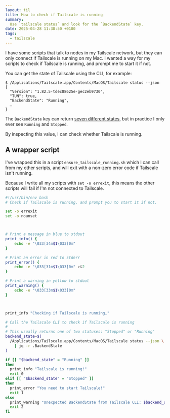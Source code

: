 ```yaml
---
layout: til
title: How to check if Tailscale is running
summary:
  Use `tailscale status` and look for the `BackendState` key.
date: 2025-04-28 11:38:50 +0100
tags:
  - tailscale
---
```

I have some scripts that talk to nodes in my Tailscale network, but they can only connect if Tailscale is running on my Mac.
I wanted a way for my scripts to check if Tailscale is running, and prompt me to start it if not.

You can get the state of Tailscale using the CLI, for example:

```console
$ /Applications/Tailscale.app/Contents/MacOS/Tailscale status --json
{
  "Version": "1.82.5-tdec88625e-gec2eb9730",
  "TUN": true,
  "BackendState": "Running",
  …
}
```

The `BackendState` key can return [seven different states](https://github.com/tailscale/tailscale/blob/189e03e741acfcd3476343bf01a9fd8c02f3760d/ipn/backend.go#L24-L32), but in practice I only ever see `Running` and `Stopped`.

By inspecting this value, I can check whether Tailscale is running.

## A wrapper script

I've wrapped this in a script `ensure_tailscale_running.sh` which I can call from my other scripts, and will exit with a non-zero error code if Tailscale isn't running.

Because I write all my scripts with `set -o errexit`, this means the other scripts will fail if I'm not connected to Tailscale.

```bash
#!/usr/bin/env bash
# Check if Tailscale is running, and prompt you to start it if not.

set -o errexit
set -o nounset



# Print a message in blue to stdout
print_info() {
    echo -e "\033[34m$1\033[0m"
}

# Print an error in red to stderr
print_error() {
    echo -e "\033[31m$1\033[0m" >&2
}

# Print a warning in yellow to stdout
print_warning() {
    echo -e "\033[33m$1\033[0m"
}



print_info "Checking if Tailscale is running…"

# Call the Tailscale CLI to check if Tailscale is running
#
# This usually returns one of two statuses: "Stopped" or "Running"
backend_state=$(
  /Applications/Tailscale.app/Contents/MacOS/Tailscale status --json \
    | jq -r .BackendState
)

if [[ "$backend_state" = "Running" ]]
then
  print_info "Tailscale is running!"
  exit 0
elif [[ "$backend_state" = "Stopped" ]]
then
  print_error "You need to start Tailscale!"
  exit 1
else
  print_warning "Unexpected BackendState from Tailscale CLI: $backend_state"
  exit 2
fi
```

